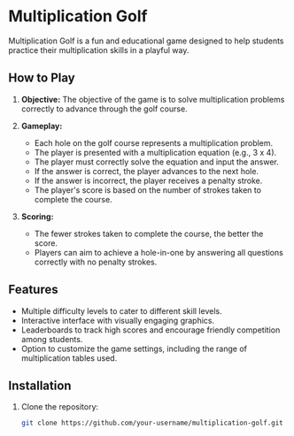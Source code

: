 # Multiplication Golf

Multiplication Golf is a fun and educational game designed to help students practice their multiplication skills in a playful way.

## How to Play

1. **Objective:** The objective of the game is to solve multiplication problems correctly to advance through the golf course.
   
2. **Gameplay:**
   - Each hole on the golf course represents a multiplication problem.
   - The player is presented with a multiplication equation (e.g., 3 x 4).
   - The player must correctly solve the equation and input the answer.
   - If the answer is correct, the player advances to the next hole.
   - If the answer is incorrect, the player receives a penalty stroke.
   - The player's score is based on the number of strokes taken to complete the course.
   
3. **Scoring:**
   - The fewer strokes taken to complete the course, the better the score.
   - Players can aim to achieve a hole-in-one by answering all questions correctly with no penalty strokes.

## Features

- Multiple difficulty levels to cater to different skill levels.
- Interactive interface with visually engaging graphics.
- Leaderboards to track high scores and encourage friendly competition among students.
- Option to customize the game settings, including the range of multiplication tables used.

## Installation

1. Clone the repository:
   ```bash
   git clone https://github.com/your-username/multiplication-golf.git
